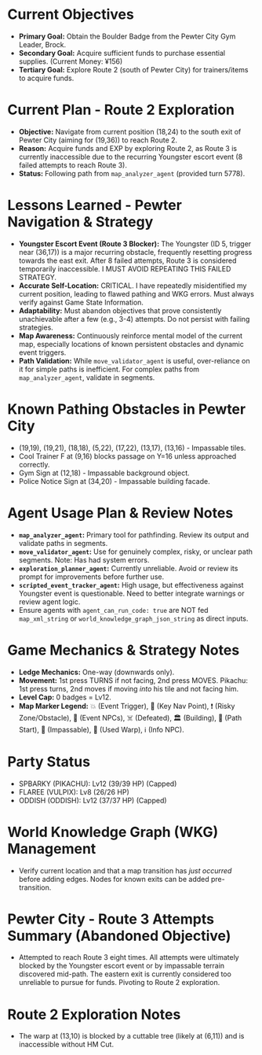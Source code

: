 # Current Objectives
*   **Primary Goal:** Obtain the Boulder Badge from the Pewter City Gym Leader, Brock.
*   **Secondary Goal:** Acquire sufficient funds to purchase essential supplies. (Current Money: ¥156)
*   **Tertiary Goal:** Explore Route 2 (south of Pewter City) for trainers/items to acquire funds.

# Current Plan - Route 2 Exploration
*   **Objective:** Navigate from current position (18,24) to the south exit of Pewter City (aiming for (19,36)) to reach Route 2.
*   **Reason:** Acquire funds and EXP by exploring Route 2, as Route 3 is currently inaccessible due to the recurring Youngster escort event (8 failed attempts to reach Route 3).
*   **Status:** Following path from `map_analyzer_agent` (provided turn 5778).

# Lessons Learned - Pewter Navigation & Strategy
*   **Youngster Escort Event (Route 3 Blocker):** The Youngster (ID 5, trigger near (36,17)) is a major recurring obstacle, frequently resetting progress towards the east exit. After 8 failed attempts, Route 3 is considered temporarily inaccessible. I MUST AVOID REPEATING THIS FAILED STRATEGY.
*   **Accurate Self-Location:** CRITICAL. I have repeatedly misidentified my current position, leading to flawed pathing and WKG errors. Must always verify against Game State Information.
*   **Adaptability:** Must abandon objectives that prove consistently unachievable after a few (e.g., 3-4) attempts. Do not persist with failing strategies.
*   **Map Awareness:** Continuously reinforce mental model of the current map, especially locations of known persistent obstacles and dynamic event triggers.
*   **Path Validation:** While `move_validator_agent` is useful, over-reliance on it for simple paths is inefficient. For complex paths from `map_analyzer_agent`, validate in segments.

# Known Pathing Obstacles in Pewter City
*   (19,19), (19,21), (18,18), (5,22), (17,22), (13,17), (13,16) - Impassable tiles.
*   Cool Trainer F at (9,16) blocks passage on Y=16 unless approached correctly.
*   Gym Sign at (12,18) - Impassable background object.
*   Police Notice Sign at (34,20) - Impassable building facade.

# Agent Usage Plan & Review Notes
*   **`map_analyzer_agent`:** Primary tool for pathfinding. Review its output and validate paths in segments.
*   **`move_validator_agent`:** Use for genuinely complex, risky, or unclear path segments. Note: Has had system errors.
*   **`exploration_planner_agent`:** Currently unreliable. Avoid or review its prompt for improvements before further use.
*   **`scripted_event_tracker_agent`:** High usage, but effectiveness against Youngster event is questionable. Need to better integrate warnings or review agent logic.
*   Ensure agents with `agent_can_run_code: true` are NOT fed `map_xml_string` or `world_knowledge_graph_json_string` as direct inputs.

# Game Mechanics & Strategy Notes
*   **Ledge Mechanics:** One-way (downwards only).
*   **Movement:** 1st press TURNS if not facing, 2nd press MOVES. Pikachu: 1st press turns, 2nd moves if moving *into* his tile and not facing him.
*   **Level Cap:** 0 badges = Lv12.
*   **Map Marker Legend:** 💥 (Event Trigger), 🎯 (Key Nav Point), ❗ (Risky Zone/Obstacle), 💁 (Event NPCs), ☠️ (Defeated), 🏛️ (Building), 📍 (Path Start), 🧱 (Impassable), 🚪 (Used Warp), ℹ️ (Info NPC).

# Party Status
*   SPBARKY (PIKACHU): Lv12 (39/39 HP) (Capped)
*   FLAREE (VULPIX): Lv8 (26/26 HP)
*   ODDISH (ODDISH): Lv12 (37/37 HP) (Capped)

# World Knowledge Graph (WKG) Management
*   Verify current location and that a map transition has *just occurred* before adding edges. Nodes for known exits can be added pre-transition.

# Pewter City - Route 3 Attempts Summary (Abandoned Objective)
*   Attempted to reach Route 3 eight times. All attempts were ultimately blocked by the Youngster escort event or by impassable terrain discovered mid-path. The eastern exit is currently considered too unreliable to pursue for funds. Pivoting to Route 2 exploration.

# Route 2 Exploration Notes
*   The warp at (13,10) is blocked by a cuttable tree (likely at (6,11)) and is inaccessible without HM Cut.